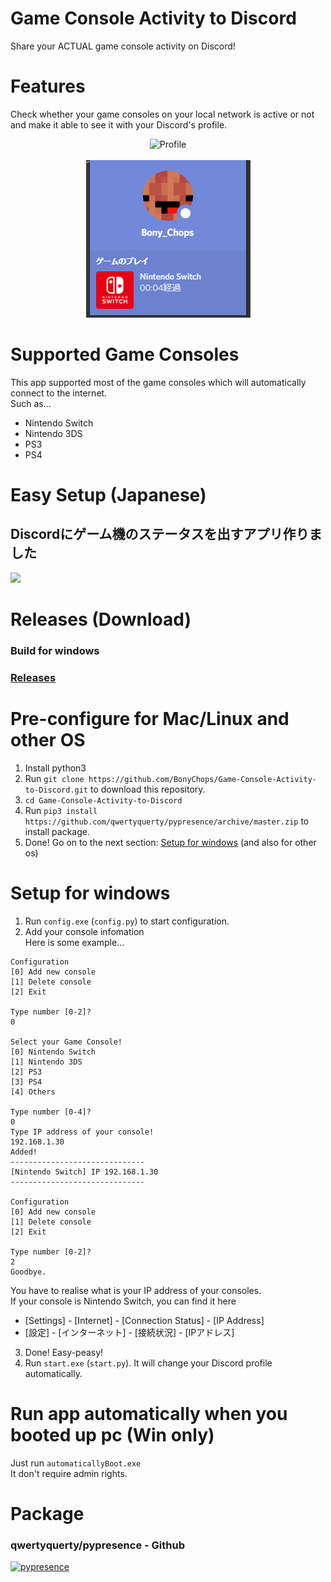 # Game Console Activity to Discord
Share your ACTUAL game console activity on Discord!
# Features
Check whether your game consoles on your local network is active or not and make it able to see it with your Discord's profile.  

<div align="center">

<img src="https://raw.githubusercontent.com/bonychops/Game-Console-Activity-to-Discord/img/status.png" alt="Profile" title="Profile"><br><br>
<img src="https://raw.githubusercontent.com/bonychops/Game-Console-Activity-to-Discord/img/profile.png" alt="Profile" title="Profile">
</div>

# Supported Game Consoles
This app supported most of the game consoles which will automatically connect to the internet.  
Such as...  
- Nintendo Switch
- Nintendo 3DS
- PS3
- PS4

# Easy Setup (Japanese)
## Discordにゲーム機のステータスを出すアプリ作りました
[![](https://img.youtube.com/vi/5yHuvOHLPRc/0.jpg)](https://www.youtube.com/watch?v=5yHuvOHLPRc)

# Releases (Download)
### Build for windows  
### [Releases](https://github.com/BonyChops/Game-Console-Activity-to-Discord/releases)

# Pre-configure for Mac/Linux and other OS
1. Install python3
1. Run `git clone https://github.com/BonyChops/Game-Console-Activity-to-Discord.git` to download this repository.
1. `cd Game-Console-Activity-to-Discord`
1. Run `pip3 install https://github.com/qwertyquerty/pypresence/archive/master.zip` to install package.
1. Done! Go on to the next section: [Setup for windows](#setup-for-windows) (and also for other os)

# Setup for windows
1. Run `config.exe` (`config.py`) to start configuration.
1. Add your console infomation  
Here is some example...
```
Configuration
[0] Add new console
[1] Delete console
[2] Exit

Type number [0-2]?
0

Select your Game Console!
[0] Nintendo Switch
[1] Nintendo 3DS
[2] PS3
[3] PS4
[4] Others

Type number [0-4]?
0
Type IP address of your console!
192.168.1.30
Added!
------------------------------
[Nintendo Switch] IP 192.168.1.30
------------------------------

Configuration
[0] Add new console
[1] Delete console
[2] Exit

Type number [0-2]?
2
Goodbye.
```
You have to realise what is your IP address of your consoles.  
If your console is Nintendo Switch, you can find it here  
- [Settings] - [Internet] - [Connection Status] - [IP Address]
- [設定] - [インターネット] - [接続状況] - [IPアドレス] 
3. Done! Easy-peasy!
2. Run `start.exe` (`start.py`). It will change your Discord profile automatically.

# Run app automatically when you booted up pc (Win only)
Just run `automaticallyBoot.exe`  
It don't require admin rights.

# Package
### qwertyquerty/pypresence - Github

[![pypresence](https://img.shields.io/badge/using-pypresence-00bb88.svg?style=for-the-badge&logo=discord&logoWidth=20)](https://github.com/qwertyquerty/pypresence)